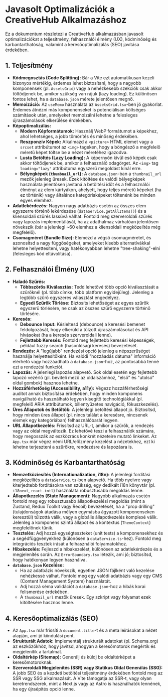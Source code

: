 # Javasolt Optimalizációk a CreativeHub Alkalmazáshoz

Ez a dokumentum részletezi a CreativeHub alkalmazásban javasolt optimalizációkat a teljesítmény, felhasználói élmény (UX), kódminőség és karbantarthatóság, valamint a keresőoptimalizálás (SEO) javítása érdekében.

## 1. Teljesítmény

*   **Kódmegosztás (Code Splitting):** Bár a Vite ezt automatikusan kezeli bizonyos mértékig, érdemes lehet biztosítani, hogy a nagyobb komponensek (pl. `AssetsGrid`) vagy a nehézkesebb szekciók csak akkor töltődjenek be, amikor szükség van rájuk (lazy loading). Ez különösen fontos lehet, ha a `database.json` mérete jelentősen megnő.
*   **Memoizáció:** Az `useMemo` használata az `AssetsGrid.tsx`-ben jó gyakorlat. Érdemes átnézni más komponenseket is potenciálisan költséges számítások után, amelyeket memoizálni lehetne a felesleges újraszámolások elkerülése érdekében.
*   **Képoptimalizálás:**
    *   **Modern Képformátumok:** Használj WebP formátumot a képekhez, ahol lehetséges, a jobb tömörítés és minőség érdekében.
    *   **Reszponzív Képek:** Alkalmazd a `<picture>` HTML elemet vagy a `srcset` attribútumot az `<img>` tageken, hogy a böngésző a megfelelő méretű képet töltse be a nézet méretéhez igazodva.
    *   **Lusta Betöltés (Lazy Loading):** A képernyőn kívül eső képek csak akkor töltődjenek be, amikor a felhasználó odagörget. Az `<img>` tag `loading="lazy"` attribútuma egyszerű megoldást kínál erre.
    *   **Bélyegképek (`thumbnail_url`):** A `database.json`-ban a `thumbnail_url` mezők jelenleg üresek. Ezek kitöltése és valódi bélyegképek használata jelentősen javítaná a betöltési időt és a felhasználói élményt az elem kártyákon, ahelyett, hogy teljes méretű képeket (ha ez történik) vagy általános kategóriaképeket töltenénk be minden egyes elemhez.
*   **Adatlekérdezés:** Nagyon nagy adatbázis esetén az összes elem egyszerre történő lekérdezése (`dataService.getAllItems()`) és a kliensoldali szűrés lassúvá válhat. Fontold meg szerveroldali szűrés vagy lapozás implementálását, ha az adathalmaz várhatóan jelentősen növekszik (bár a jelenlegi ~60 elemhez a kliensoldali megközelítés még megfelelő).
*   **Csomagméret (Bundle Size):** Elemezd a végső csomagméretet, és azonosítsd a nagy függőségeket, amelyeket kisebb alternatívákkal lehetne helyettesíteni, vagy hatékonyabban lehetne "tree-shaking"-elni (felesleges kód eltávolítása).

## 2. Felhasználói Élmény (UX)

*   **Haladó Szűrés:**
    *   **Többszörös Kiválasztás:** Tedd lehetővé több opció kiválasztását a szűrőknél (pl. több címke, több platform egyidejűleg). Jelenleg a legtöbb szűrő egyszeres választást engedélyez.
    *   **Egyedi Szűrők Törlése:** Biztosíts lehetőséget az egyes szűrők egyszerű törlésére, ne csak az összes szűrő egyszerre történő törlésére.
*   **Keresés:**
    *   **Debounce Input:** Késleltesd (debounce) a keresési bemenet feldolgozását, hogy elkerüld a túlzott újraszámolásokat és API hívásokat (ha a keresés szerveroldali lenne).
    *   **Fejlettebb Keresés:** Fontold meg fejlettebb keresési képességek, például fuzzy search (hasonlósági keresés) bevezetését.
*   **Rendezés:** A "legújabb" rendezési opció jelenleg a népszerűséget használja helyettesítőként. Ha valódi "hozzáadás dátuma" információ elérhető vagy hozzáadható a `database.json`-hoz, az pontosabbá tenné ezt a rendezési funkciót.
*   **Lapozás:** A jelenlegi lapozás alapvető. Sok oldal esetén egy fejlettebb lapozó vezérlő (pl. beviteli mező az oldalszámhoz, "első" és "utolsó" oldal gombok) hasznos lehetne.
*   **Hozzáférhetőség (Accessibility, a11y):** Végezz hozzáférhetőségi auditot annak biztosítása érdekében, hogy minden komponens navigálható és használható legyen kisegítő technológiákkal (pl. megfelelő ARIA attribútumok, billentyűzetes navigáció, fókuszkezelés).
*   **Üres Állapotok és Betöltők:** A jelenlegi betöltési állapot jó. Biztosítsd, hogy minden üres állapot (pl. nincs találat a keresésre, nincsenek elemek egy kategóriában) felhasználóbarát legyen.
*   **URL Állapotkezelés:** Frissítsd az URL-t, amikor a szűrők, a rendezés vagy az oldal megváltozik. Ez lehetővé teszi a felhasználók számára, hogy megosszák az eszközrács konkrét nézeteire mutató linkeket. Az `App.tsx` már végez némi URL/előzmény kezelést a nézetekhez, ezt ki lehetne terjeszteni a szűrőkre, rendezésre és lapozásra is.

## 3. Kódminőség és Karbantarthatóság

*   **Nemzetköziesítés (Internationalization, i18n):** A jelenlegi fordítási megközelítés a `dataService.ts`-ben alapvető. Ha több nyelvre vagy kiterjedtebb fordításokra van szükség, egy dedikált i18n könyvtár (pl. `i18next`, `react-intl`) használata robusztusabb megoldás lenne.
*   **Állapotkezelés (State Management):** Nagyobb alkalmazás esetén fontold meg egy robusztusabb állapotkezelési megoldás (mint a Zustand, Redux Toolkit vagy Recoil) bevezetését, ha a "prop drilling" (tulajdonságok átadása mélyen egymásba ágyazott komponenseken keresztül) túlzottá válik, vagy a globális állapotkezelés komplexé válik. Jelenleg a komponens szintű állapot és a kontextus (`ThemeContext`) megfelelőnek tűnik.
*   **Tesztelés:** Adj hozzá egységteszteket (unit tests) a komponensekhez és a segédfüggvényekhez (különösen a `dataService.ts`-hez). Fontold meg integrációs tesztek írását a felhasználói folyamatokhoz.
*   **Hibakezelés:** Fejleszd a hibakezelést, különösen az adatlekérdezés és a megjelenítés során. Az `ErrorBoundary.tsx` létezik, ami jó; biztosítsd, hogy hatékonyan legyen használva.
*   **`database.json` Kezelése:**
    *   Ha az adatbázis növekszik, egyetlen JSON fájlként való kezelése nehézkessé válhat. Fontold meg egy valódi adatbázis vagy egy CMS (Content Management System) használatát.
    *   Adj hozzá séma validációt a `database.json`-hoz a hibák korai felismerése érdekében.
    *   A `thumbnail_url` mezők üresek. Egy szkript vagy folyamat ezek kitöltésére hasznos lenne.

## 4. Keresőoptimalizálás (SEO)

*   Az `App.tsx` már frissíti a `document.title`-t és a meta leírásokat a nézet alapján, ami jó kiindulási pont.
*   **Strukturált Adatok:** Implementálj strukturált adatokat (pl. Schema.org) az eszközökhöz, hogy javítsd, ahogyan a keresőmotorok megértik és megjelenítik a tartalmat.
*   **Oldaltérkép (Sitemap):** Generálj és küldj be oldaltérképet a keresőmotoroknak.
*   **Szerveroldali Megjelenítés (SSR) vagy Statikus Oldal Generálás (SSG):** A jobb SEO és a kezdeti betöltési teljesítmény érdekében fontold meg az SSR vagy SSG alkalmazását. A Vite támogatja az SSR-t, vagy olyan keretrendszerek, mint a Next.js vagy az Astro is használhatók lennének, ha egy újraépítés opció lenne.
